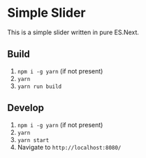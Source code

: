 # Simple Slider
This is a simple slider written in pure ES.Next.

## Build
1. `npm i -g yarn` (if not present)
2. `yarn`
3. `yarn run build`

## Develop
1. `npm i -g yarn` (if not present)
2. `yarn`
3. `yarn start`
4. Navigate to `http://localhost:8080/`